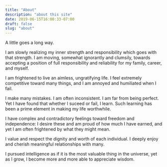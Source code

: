 ```yaml
---
title: "About"
description: "about this site"
date: 2019-06-15T16:00:33-07:00
draft: false
slug: "about"
---
```


A little goes a long way.

I am slowly realizing my inner strength and responsibility which goes with that strength. I am moving, somewhat ignorantly and clumsily, towards accepting a position of full responsibility and reliability for my family, career, and myself. 

I am frightened to live an aimless, ungratifying life. I feel extremely competitive toward many things, and I am annoyed and humiliated when I fail. 

I make many mistakes. I am often inconsistent. I am far from being perfect. Yet I have found that whether I suceed or fail, I learn. Such learning has been a prime element in making my life worthwhile.

I have complex and contradictory feelings toward freedom and independence: I desire these and am proud of how much I have earned, and yet I am often frightened by what they might mean.

I value and respect the dignity and worth of each individual. I deeply enjoy and cherish meaningful relationships with many.

I pursued intelligence as if it is the most valuable thing in the universe, yet as I grow, I become more and more able to appreciate wisdom.